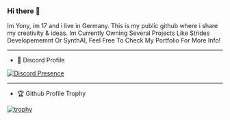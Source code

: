 ### Hi there 👋

Im Yony, im 17 and i live in Germany. This is my public github where i share my creativity & ideas.
Im Currently Owning Several Projects Like Strides Developememnt Or SynthAI, Feel Free To Check My Portfolio For More Info!

---
- 🔗 Discord Profile

[![Discord Presence](https://lanyard.cnrad.dev/api/527108773123325980)](https://discord.com/users/527108773123325980)

---

- 🏆 Github Profile Trophy

[![trophy](https://github-profile-trophy.vercel.app/?username=y0nyy&theme=onedark)](https://github.com/ryo-ma/github-profile-trophy)
<!--
**y0nyy/y0nyy** is a ✨ _special_ ✨ repository because its `README.md` (this file) appears on your GitHub profile.

Here are some ideas to get you started:

- 🔭 I’m currently working on ...
- 🌱 I’m currently learning ...
- 👯 I’m looking to collaborate on ...
- 🤔 I’m looking for help with ...
- 💬 Ask me about ...
- 📫 How to reach me: ...
- 😄 Pronouns: ...
- ⚡ Fun fact: ...
-->
